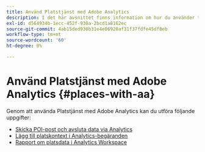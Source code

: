 ```yaml
---
title: Använd Platstjänst med Adobe Analytics
description: I det här avsnittet finns information om hur du använder tjänsten Platser med Adobe Analytics.
exl-id: d564934b-1ecc-452f-930a-2bcd1a8162ec
source-git-commit: 4ab15ded930b31e4e06920af31f37fdfe45df8eb
workflow-type: tm+mt
source-wordcount: '60'
ht-degree: 0%

---
```


# Använd Platstjänst med Adobe Analytics {#places-with-aa}

Genom att använda Platstjänst med Adobe Analytics kan du utföra följande uppgifter:

* [Skicka POI-post och avsluta data via Analytics](/help/use-places-with-other-solutions/places-adobe-analytics/use-places-adobe-analytics.md)
* [Lägg till platskontext i Analytics-begäranden](/help/use-places-with-other-solutions/places-adobe-analytics/run-reports-aa-places-data.md)
* [Rapport om platsdata i Analytics Workspace](/help/use-places-with-other-solutions/places-adobe-analytics/run-reports-aa-places-data.md)
